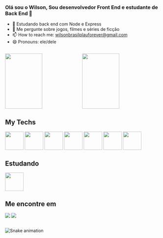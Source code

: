 ### Olá sou o Wilson, Sou desenvolvedor Front End e estudante de Back End 👋

- 🌱 Estudando back end com Node e Express
- 💬 Me pergunte sobre jogos, filmes e séries de ficção
- 📫 How to reach me: wilsonbrasilplauforever@gmail.com
- 😄 Pronouns: ele/dele

##

<div>
  <img height="180em" width="49%" src="https://github-readme-stats.vercel.app/api?username=wilsonmesquita03&show_icons=true&theme=radical"/>
  <img height="180em" width="49%" src="https://github-readme-stats.vercel.app/api/top-langs/?username=wilsonmesquita03&layout=compact&langs_count=8&theme=radical&show_icons=true"/>
</div>

## My Techs

<div>
  <img width="60px" src="https://cdn.jsdelivr.net/gh/devicons/devicon/icons/javascript/javascript-plain.svg" />
  <img width="60px" src="https://cdn.jsdelivr.net/gh/devicons/devicon/icons/typescript/typescript-original.svg" />
  <img width="60px" src="https://cdn.jsdelivr.net/gh/devicons/devicon/icons/html5/html5-plain.svg" />
  <img width="60px" src="https://cdn.jsdelivr.net/gh/devicons/devicon/icons/css3/css3-plain.svg" />
  <img width="60px" src="https://cdn.jsdelivr.net/gh/devicons/devicon/icons/react/react-original.svg" />
  <img width="60px" src="https://cdn.jsdelivr.net/gh/devicons/devicon/icons/nodejs/nodejs-original.svg" />
  <img width="60px" src="https://cdn.jsdelivr.net/gh/devicons/devicon/icons/express/express-original.svg" />
</div>

## Estudando

<div>
  <img width="60px" src="https://cdn.jsdelivr.net/gh/devicons/devicon/icons/nextjs/nextjs-line.svg" />
</div>

## Me encontre em
<div>
  <a href="https://discord.com/channels/@329764032938639362
"><img src="https://img.shields.io/badge/Discord-7289DA?style=for-the-badge&logo=discord&logoColor=white"/></a>
  <a href="https://api.whatsapp.com/send?1=pt_BR&phone=21970749508"><img src="https://img.shields.io/badge/WhatsApp-25D366?style=for-the-badge&logo=whatsapp&logoColor=white"/></a>
</div>

##

![Snake animation](https://github.com/wilsonmesquita03/wilsonmesquita03/blob/output/github-contribution-grid-snake.svg)


